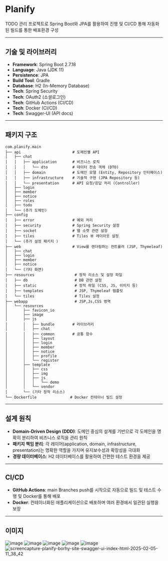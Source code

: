 # Planify

TODO 관리 프로젝트로 Spring Boot와 JPA를 활용하여 진행 및 CI/CD 통해 자동화된 빌드를 통한 배포환경 구성

---

## 기술 및 라이브러리

- **Framework**: Spring Boot 2.7.18
- **Language**: Java (JDK 11)
- **Persistence**: JPA
- **Build Tool**: Gradle
- **Database**: H2 (In-Memory Database)
- **Tech**: Spring Security
- **Tech**: OAuth2 (소셜로그인)
- **Tech**: GitHub Actions (CI/CD)
- **Tech**: Docker (CI/CD)
- **Tech**: Swagger-UI (API docs)

---

## 패키지 구조

```plaintext
com.planify.main
├── api                       # 도메인별 API
│   ├── chat
│   │   ├── application       # 비즈니스 로직
│   │   │   └── dto           # 데이터 전송 객체 (DTO)        
│   │   ├── domain            # 도메인 모델 (Entity, Repository 인터페이스)
│   │   ├── infrastructure    # 기술적 구현 (JPA Repository 등)
│   │   └── presentation      # API 요청/응답 처리 (Controller)
│   ├── login
│   ├── member
│   ├── notice
│   ├── roles
│   ├── todo
│   └── (추가 도메인)
├── config
│   ├── error                 # 예외 처리
│   ├── security              # Spring Security 설정
│   ├── socket                # 웹 소켓 관련 설정
│   ├── tiles                 # Tiles 뷰 레이아웃 설정
│   └── (추가 설정 패키지 )
├── web                       # View를 렌더링하는 컨트롤러 (JSP, Thymeleaf)
│   ├── chat
│   ├── login
│   ├── member
│   ├── notice
│   └── (기타 화면)
├── resources                  # 정적 리소스 및 설정 파일
│   ├── db                     # DB 관련 설정
│   ├── static                 # 정적 파일 (CSS, JS, 이미지 등)
│   ├── templates              # JSP, Thymeleaf 템플릿
│   └── tiles                  # Tiles 설정
├── webapp                     # JSP,Js,CSS 영역
│   └── resources
│       ├── favicon_io
│       ├── image
│       ├── js
│       │   ├── bundle        # 라이브러리
│       │   ├── chat
│       │   ├── common        # 공통 함수
│       │   ├── layout
│       │   ├── login
│       │   ├── member
│       │   ├── notice
│       │   ├── profile
│       │   └── register
│       ├── template
│       │   ├── css
│       │   ├── img
│       │   ├── js
│       │   │   └── demo
│       │   └── vendor
│       └── (기타 정적 리소스)
└── Dockerfile               # Docker 컨테이너 빌드 설정
```
---

## 설계 원칙

- **Domain-Driven Design (DDD)**: 도메인 중심의 설계를 기반으로 각 도메인을 명확히 분리하여 비즈니스 로직을 관리 원칙
- **패키지 책임 분리**: 각 레이어(application, domain, infrastructure, presentation)는 명확한 역할을 가지며 유지보수성과 확장성을 극대화
- **경량 데이터베이스**: H2 데이터베이스를 활용하여 간편한 테스트 환경을 제공

---

## CI/CD

- **GitHub Actions**: main Branches push를 시작으로 자동으로 빌드 및 테스트 수행 및 Docker를 통해 배포
- **Docker**: 컨테이너화된 애플리케이션으로 배포하며 여러 환경에서 일관된 실행을 보장

---

## 이미지

![image](https://github.com/user-attachments/assets/fd8ab86f-12b5-44ff-9ec7-84aeb1c6b946)
![image](https://github.com/user-attachments/assets/4d039294-dc0c-4fcc-a5e5-a4bcf19443bc)
![image](https://github.com/user-attachments/assets/c2bd63c1-89eb-429a-a68e-792a96a4563a)
![image](https://github.com/user-attachments/assets/5961ac16-a780-48bb-a502-12c4d2afb554)
![image](https://github.com/user-attachments/assets/d23b8231-1caa-4ab9-b826-e94b6824fce4)
![screencapture-planify-borhy-site-swagger-ui-index-html-2025-02-05-11_38_42](https://github.com/user-attachments/assets/ca9be46c-9d61-44b6-bb33-10af66398eb4)




